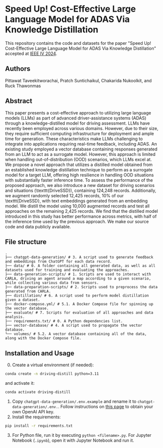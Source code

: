 # Speed Up! Cost-Effective Large Language Model for ADAS Via Knowledge Distillation

This repository contains the code and datasets for the paper "Speed Up! Cost-Effective Large Language Model for ADAS Via Knowledge Distillation" accepted at [IEEE IV 2024](http://ieee-iv.org/2024/).

## Authors
Pittawat Taveekitworachai, Pratch Suntichaikul, Chakarida Nukoolkit, and Ruck Thawonmas

## Abstract

This paper presents a cost-effective approach to utilizing large language models (LLMs) as part of advanced driver-assistance systems (ADAS) through a knowledge-distilled model for driving assessment. LLMs have recently been employed across various domains. However, due to their size, they require sufficient computing infrastructure for deployment and ample time for generation. These characteristics make LLMs challenging to integrate into applications requiring real-time feedback, including ADAS. An existing study employed a vector database containing responses generated from an LLM to act as a surrogate model. However, this approach is limited when handling out-of-distribution (OOD) scenarios, which LLMs excel at. We propose a novel approach that utilizes a distilled model obtained from an established knowledge distillation technique to perform as a surrogate model for a target LLM, offering high resilience in handling OOD situations with substantially faster inference time. To assess the performance of the proposed approach, we also introduce a new dataset for driving scenarios and situations (\texttt{DriveSSD}), containing 124,248 records. Additionally, we augment randomly selected 12,425 records, 10\% of our \texttt{DriveSSD}, with text embeddings generated from an embedding model. We distill the model using 10,000 augmented records and test all approaches on the remaining 2,425 records. We find that the distilled model introduced in this study has better performance across metrics, with half of the inference time used by the previous approach. We make our source code and data publicly available.

## File structure
```
.
├── chatgpt-data-generation/ # 3. A script used to generate feedback and embeddings from ChatGPT for each data record.
├── data/ # 0. A folder containing all generated data, as well as all datasets used for training and evaluating the approaches.
├── data-generation-scripts/ # 1. Scripts are used to interact with CARLA, driving an agent around a map according to a given scenario, while collecting various data from sensors.
├── data-preparation-scripts/ # 2. Scripts used to preprocess the data generated from CARLA.
├── distillation/ # 6. A script used to perform model distillation given a dataset.
├── docker-compose.yml/ # 5.1. A Docker Compose file for spinning up the vector database.
├── evaluate/ # 7. Scripts for evaluation of all approaches and data analysis.
├── requirements.txt/ # 0. A Python dependencies list.
├── vector-database/ # 4. A script used to propagate the vector database.
└── volumes/ # 5.2. A vector database containing all of the data, along with the Docker Compose file.
```

## Installation and Usage
0. Create a virtual environment (if needed):
```bash
conda create -n driving-distill python=3.11
```
and activate it:
```bash
conda activate driving-distill
```
1. Copy `chatgpt-data-generation/.env.example` and rename it to `chatgpt-data-generation/.env.`. Follow instructions on [this page](https://platform.openai.com/docs/api-reference/authentication) to obtain your own OpenAI API key.
2. Install the requirements:
```bash
pip install -r requirements.txt
```
3. For Python file, run it by executing `python <filename>.py`. For Jupyter Notebook (`.ipynb`), open it with Jupyter Notebook and run it.
